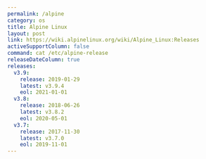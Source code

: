 ```yaml
---
permalink: /alpine
category: os
title: Alpine Linux
layout: post
link: https://wiki.alpinelinux.org/wiki/Alpine_Linux:Releases
activeSupportColumn: false
command: cat /etc/alpine-release
releaseDateColumn: true
releases:
  v3.9:
    release: 2019-01-29
    latest: v3.9.4
    eol: 2021-01-01
  v3.8:
    release: 2018-06-26
    latest: v3.8.2
    eol: 2020-05-01
  v3.7:
    release: 2017-11-30
    latest: v3.7.0
    eol: 2019-11-01
---
```

